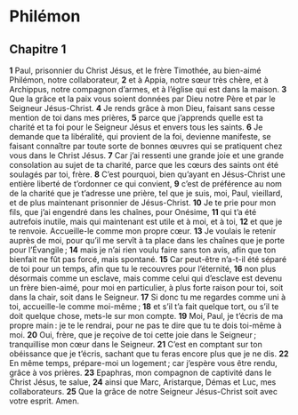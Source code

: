 # Philémon

## Chapitre 1

**1** Paul, prisonnier du Christ Jésus, et le frère Timothée, au bien-aimé Philémon, notre collaborateur,
**2** et à Appia, notre sœur très chère, et à Archippus, notre compagnon d’armes, et à l’église qui est dans la maison.
**3** Que la grâce et la paix vous soient données par Dieu notre Père et par le Seigneur Jésus-Christ.
**4** Je rends grâce à mon Dieu, faisant sans cesse mention de toi dans mes prières,
**5** parce que j’apprends quelle est ta charité et ta foi pour le Seigneur Jésus et envers tous les saints.
**6** Je demande que ta libéralité, qui provient de la foi, devienne manifeste, se faisant connaître par toute sorte de bonnes œuvres qui se pratiquent chez vous dans le Christ Jésus.
**7** Car j’ai ressenti une grande joie et une grande consolation au sujet de ta charité, parce que les cœurs des saints ont été soulagés par toi, frère.
**8** C’est pourquoi, bien qu’ayant en Jésus-Christ une entière liberté de t’ordonner ce qui convient,
**9** c’est de préférence au nom de la charité que je t’adresse une prière, tel que je suis, moi, Paul, vieillard, et de plus maintenant prisonnier de Jésus-Christ.
**10** Je te prie pour mon fils, que j’ai engendré dans les chaînes, pour Onésime,
**11** qui t’a été autrefois inutile, mais qui maintenant est utile et à moi, et à toi,
**12** et que je te renvoie. Accueille-le comme mon propre cœur.
**13** Je voulais le retenir auprès de moi, pour qu’il me servît à ta place dans les chaînes que je porte pour l’Évangile ;
**14** mais je n’ai rien voulu faire sans ton avis, afin que ton bienfait ne fût pas forcé, mais spontané.
**15** Car peut-être n’a-t-il été séparé de toi pour un temps, afin que tu le recouvres pour l’éternité,
**16** non plus désormais comme un esclave, mais comme celui qui d’esclave est devenu un frère bien-aimé, pour moi en particulier, à plus forte raison pour toi, soit dans la chair, soit dans le Seigneur.
**17** Si donc tu me regardes comme uni à toi, accueille-le comme moi-même ;
**18** et s’il t’a fait quelque tort, ou s’il te doit quelque chose, mets-le sur mon compte.
**19** Moi, Paul, je t’écris de ma propre main : je te le rendrai, pour ne pas te dire que tu te dois toi-même à moi.
**20** Oui, frère, que je reçoive de toi cette joie dans le Seigneur ; tranquillise mon cœur dans le Seigneur.
**21** C’est en comptant sur ton obéissance que je t’écris, sachant que tu feras encore plus que je ne dis.
**22** En même temps, prépare-moi un logement ; car j’espère vous être rendu, grâce à vos prières.
**23** Epaphras, mon compagnon de captivité dans le Christ Jésus, te salue,
**24** ainsi que Marc, Aristarque, Démas et Luc, mes collaborateurs.
**25** Que la grâce de notre Seigneur Jésus-Christ soit avec votre esprit. Amen.
